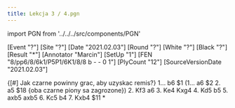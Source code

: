 ```yaml
---
title: Lekcja 3 / 4.pgn
---
```


import PGN from '../../../src/components/PGN'

<PGN>
﻿[Event "?"]
[Site "?"]
[Date "2021.02.03"]
[Round "?"]
[White "?"]
[Black "?"]
[Result "*"]
[Annotator "Marcin"]
[SetUp "1"]
[FEN "8/pp6/8/6k1/P5P1/6K1/8/8 b - - 0 1"]
[PlyCount "12"]
[SourceVersionDate "2021.02.03"]

{[#] Jak czarne powinny grac, aby uzyskac remis?} 1... b6 $1 (1... a6 $2 2. a5
$18 {oba czarne piony sa zagrozone}) 2. Kf3 a6 3. Ke4 Kxg4 4. Kd5 b5 5. axb5
axb5 6. Kc5 b4 7. Kxb4 $11 *


</PGN>
